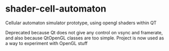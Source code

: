 shader-cell-automaton
=====================

Cellular automaton simulator prototype, using opengl shaders within QT

Deprecated because Qt does not give any control on vsync and framerate, and also because QtOpenGL classes are too simple.
Project is now used as a way to experiment with OpenGL stuff
